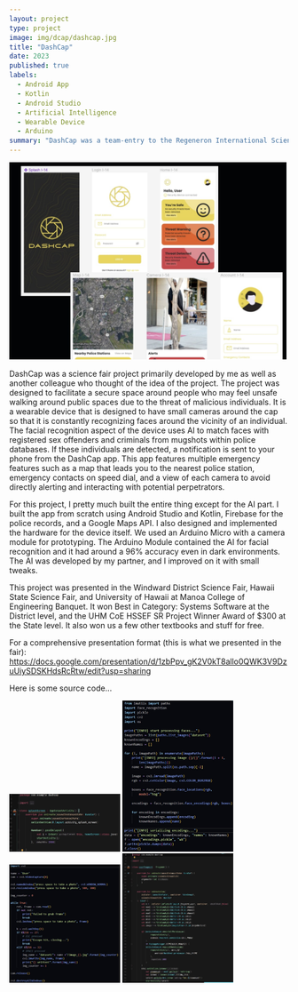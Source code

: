 ```yaml
---
layout: project
type: project
image: img/dcap/dashcap.jpg
title: "DashCap"
date: 2023
published: true
labels:
  - Android App
  - Kotlin
  - Android Studio
  - Artificial Intelligence
  - Wearable Device
  - Arduino
summary: "DashCap was a team-entry to the Regeneron International Science and Engineering Fair. It is a wearable device the uses cameras to ID potentially malicious individuals near you."
---
```


<div class="text-center p-4">
  <img width="500px" src="../img/dcap/bg.jpg" class="img-thumbnail" >
</div>

DashCap was a science fair project primarily developed by me as well as another colleague who thought of the idea of the project. The project was designed to facilitate a secure space around people who may feel unsafe walking around public spaces due to the threat of malicious individuals. It is a wearable device that is designed to have small cameras around the cap so that it is constantly recognizing faces around the vicinity of an individual. The facial recognition aspect of the device uses AI to match faces with registered sex offenders and criminals from mugshots within police databases. If these individuals are detected, a notification is sent to your phone from the DashCap app. This app features multiple emergency features such as a map that leads you to the nearest police station, emergency contacts on speed dial, and a view of each camera to avoid directly alerting and interacting with potential perpetrators.

For this project, I pretty much built the entire thing except for the AI part. I built the app from scratch using Android Studio and Kotlin, Firebase for the police records, and a Google Maps API. I also designed and implemented the hardware for the device itself. We used an Arduino Micro with a camera module for prototyping. The Arduino Module contained the AI for facial recognition and it had around a 96% accuracy even in dark environments. The AI was developed by my partner, and I improved on it with small tweaks.

This project was presented in the Windward District Science Fair, Hawaii State Science Fair, and University of Hawaii at Manoa College of Engineering Banquet. It won Best in Category: Systems Software at the District level, and the UHM CoE HSSEF SR Project Winner Award of $300 at the State level. It also won us a few other textbooks and stuff for free.

For a comprehensive presentation format (this is what we presented in the fair): https://docs.google.com/presentation/d/1zbPpv_gK2V0kT8allo0QWK3V9DzuUiySDSKHdsRcRtw/edit?usp=sharing

Here is some source code...
<div class="text-center p-4">
  <img width="200px" src="../img/dcap/sourcecode1.jpg" class="img-thumbnail" >
  <img width="200px" src="../img/dcap/sourcecode2.jpg" class="img-thumbnail" >
  <img width="200px" src="../img/dcap/sourcecode3.jpg" class="img-thumbnail" >
  <img width="200px" src="../img/dcap/sourcecode4.jpg" class="img-thumbnail" >
</div>

